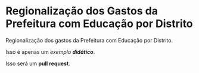 # Regionalização dos Gastos da Prefeitura com Educação por Distrito

Regionalização dos gastos da Prefeitura com Educação por Distrito.

Isso é apenas um *exemplo* ***didático***.

Isso será um **pull request**.
